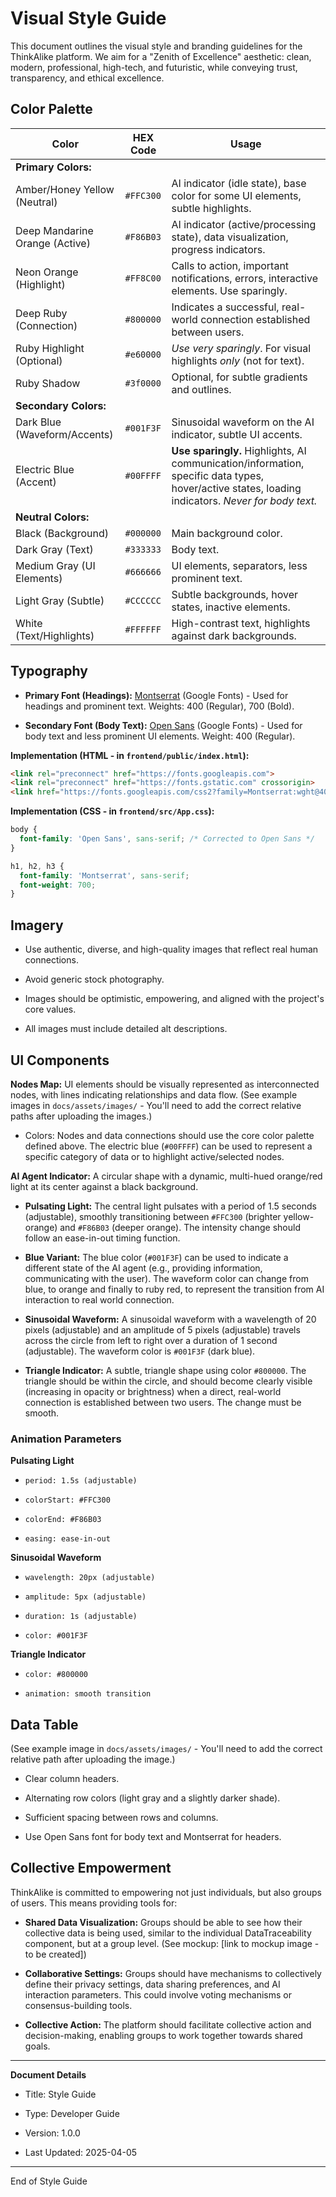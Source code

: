 # Visual Style Guide

This document outlines the visual style and branding guidelines for the ThinkAlike platform. We aim for a "Zenith of Excellence" aesthetic: clean, modern, professional, high-tech, and futuristic, while conveying trust, transparency, and ethical excellence.

## Color Palette

| Color                       | HEX Code    | Usage                                                                                                                               |
| ---------------------------- | ----------- | ------------------------------------------------------------------------------------------------------------------------------------ |
| **Primary Colors:**          |             |                                                                                                                                    |
| Amber/Honey Yellow (Neutral) | `#FFC300`     | AI indicator (idle state), base color for some UI elements, subtle highlights.                                                    |
| Deep Mandarine Orange (Active)         | `#F86B03`     | AI indicator (active/processing state), data visualization, progress indicators.                                               |
| Neon Orange (Highlight)     | `#FF8C00`     | Calls to action, important notifications, errors, interactive elements. Use sparingly.                                          |
| Deep Ruby (Connection)       | `#800000`     | Indicates a successful, real-world connection established between users.                                                          |
| Ruby Highlight (Optional)   | `#e60000`    | *Use very sparingly*. For visual highlights *only* (not for text).                                                                 |
| Ruby Shadow                 |  `#3f0000`     | Optional, for subtle gradients and outlines.                                                                              |
| **Secondary Colors:**        |             |                                                                                                                                    |
| Dark Blue (Waveform/Accents)| `#001F3F`     | Sinusoidal waveform on the AI indicator, subtle UI accents.                                                                       |
| Electric Blue (Accent)      | `#00FFFF`     |  **Use sparingly.** Highlights, AI communication/information, specific data types, hover/active states, loading indicators. *Never for body text.* |
| **Neutral Colors:**          |             |                                                                                                                                    |
| Black (Background)          | `#000000`     | Main background color.                                                                                                           |
| Dark Gray (Text)            | `#333333`     | Body text.                                                                                                                      |
| Medium Gray (UI Elements)   | `#666666`     | UI elements, separators, less prominent text.                                                                                    |
| Light Gray (Subtle)         | `#CCCCCC`     | Subtle backgrounds, hover states, inactive elements.                                                                              |
| White (Text/Highlights)     | `#FFFFFF`     | High-contrast text, highlights against dark backgrounds.                                                                           |

## Typography

* **Primary Font (Headings):** [Montserrat](https://fonts.google.com/specimen/Montserrat) (Google Fonts) - Used for headings and prominent text. Weights: 400 (Regular), 700 (Bold).

* **Secondary Font (Body Text):** [Open Sans](https://fonts.google.com/specimen/Open+Sans) (Google Fonts) - Used for body text and less prominent UI elements. Weight: 400 (Regular).

**Implementation (HTML - in `frontend/public/index.html`):**

```html
<link rel="preconnect" href="https://fonts.googleapis.com">
<link rel="preconnect" href="https://fonts.gstatic.com" crossorigin>
<link href="https://fonts.googleapis.com/css2?family=Montserrat:wght@400;700&family=Open+Sans:wght@400;700&display=swap" rel="stylesheet">

```

**Implementation (CSS - in `frontend/src/App.css`):**

```css
body {
  font-family: 'Open Sans', sans-serif; /* Corrected to Open Sans */
}

h1, h2, h3 {
  font-family: 'Montserrat', sans-serif;
  font-weight: 700;
}

```

## Imagery

* Use authentic, diverse, and high-quality images that reflect real human connections.

* Avoid generic stock photography.

* Images should be optimistic, empowering, and aligned with the project's core values.

* All images must include detailed alt descriptions.

## UI Components

**Nodes Map:** UI elements should be visually represented as interconnected nodes, with lines indicating relationships and data flow. (See example images in `docs/assets/images/` - You'll need to add the correct relative paths after uploading the images.)

* Colors: Nodes and data connections should use the core color palette defined above. The electric blue (`#00FFFF`) can be used to represent a specific category of data or to highlight active/selected nodes.

**AI Agent Indicator:** A circular shape with a dynamic, multi-hued orange/red light at its center against a black background.

* **Pulsating Light:** The central light pulsates with a period of 1.5 seconds (adjustable), smoothly transitioning between `#FFC300` (brighter yellow-orange) and `#F86B03` (deeper orange). The intensity change should follow an ease-in-out timing function.

* **Blue Variant:** The blue color (`#001F3F`) can be used to indicate a different state of the AI agent (e.g., providing information, communicating with the user). The waveform color can change from blue, to orange and finally to ruby red, to represent the transition from AI interaction to real world connection.

* **Sinusoidal Waveform:** A sinusoidal waveform with a wavelength of 20 pixels (adjustable) and an amplitude of 5 pixels (adjustable) travels across the circle from left to right over a duration of 1 second (adjustable). The waveform color is `#001F3F` (dark blue).

* **Triangle Indicator:** A subtle, triangle shape using color `#800000`. The triangle should be within the circle, and should become clearly visible (increasing in opacity or brightness) when a direct, real-world connection is established between two users. The change must be smooth.

### Animation Parameters

**Pulsating Light**

* `period: 1.5s (adjustable)`

* `colorStart: #FFC300`

* `colorEnd: #F86B03`

* `easing: ease-in-out`

**Sinusoidal Waveform**

* `wavelength: 20px (adjustable)`

* `amplitude: 5px (adjustable)`

* `duration: 1s (adjustable)`

* `color: #001F3F`

**Triangle Indicator**

* `color: #800000`

* `animation: smooth transition`

## Data Table

(See example image in `docs/assets/images/` - You'll need to add the correct relative path after uploading the image.)

* Clear column headers.

* Alternating row colors (light gray and a slightly darker shade).

* Sufficient spacing between rows and columns.

* Use Open Sans font for body text and Montserrat for headers.

## Collective Empowerment

ThinkAlike is committed to empowering not just individuals, but also groups of users. This means providing tools for:

* **Shared Data Visualization:** Groups should be able to see how their collective data is being used, similar to the individual DataTraceability component, but at a group level. (See mockup: [link to mockup image - to be created])

* **Collaborative Settings:** Groups should have mechanisms to collectively define their privacy settings, data sharing preferences, and AI interaction parameters. This could involve voting mechanisms or consensus-building tools.

* **Collective Action:** The platform should facilitate collective action and decision-making, enabling groups to work together towards shared goals.

---

**Document Details**

* Title: Style Guide

* Type: Developer Guide

* Version: 1.0.0

* Last Updated: 2025-04-05

---

End of Style Guide
